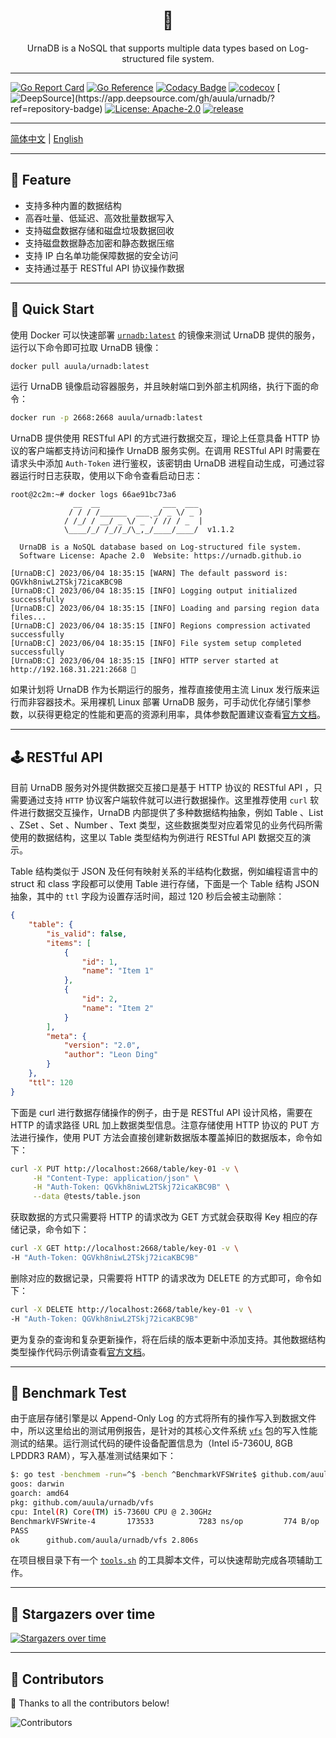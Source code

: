 
<div align="center">
    <!-- <img src="cmd/urnadb.png" style="width: 86px; height: auto; display: inline-block;"> -->
    <h1>🏺️</h1>
</div>

<p align="center">UrnaDB is a NoSQL that supports multiple data types based on Log-structured file system.</p>


---


[![Go Report Card](https://img.shields.io/badge/go%20report-A+-brightgreen.svg?style=flat)](https://img.shields.io/badge/go%20report-A+-brightgreen.svg?style=flat)
[![Go Reference](https://pkg.go.dev/badge/github.com/auula/urnadb.svg)](https://pkg.go.dev/github.com/auula/urnadb)
[![Codacy Badge](https://app.codacy.com/project/badge/Grade/55bc449808ca4d0c80c0122f170d7313)](https://app.codacy.com/gh/auula/urnadb/dashboard?utm_source=gh&utm_medium=referral&utm_content=&utm_campaign=Badge_grade)
[![codecov](https://codecov.io/gh/auula/urnadb/graph/badge.svg?token=xTcPzdLFkJ)](https://codecov.io/gh/auula/urnadb)
[![DeepSource](https://app.deepsource.com/gh/auula/urnadb.svg/?label=active+issues&show_trend=true&token=sJBjq88ZxurlEgiOu_ukQ3O_)](https://app.deepsource.com/gh/auula/urnadb/?ref=repository-badge)
[![License: Apache-2.0](https://img.shields.io/badge/License-Apache%202.0-blue.svg)](https://opensource.org/licenses/Apache-2.0)
[![release](https://img.shields.io/github/release/auula/urnadb.svg)](https://github.com/auula/urnadb/releases)



---

[简体中文](README.md) | [English](README_EN.md)

---

## 🎉 Feature

- 支持多种内置的数据结构
- 高吞吐量、低延迟、高效批量数据写入
- 支持磁盘数据存储和磁盘垃圾数据回收
- 支持磁盘数据静态加密和静态数据压缩
- 支持 IP 白名单功能保障数据的安全访问
- 支持通过基于 RESTful API 协议操作数据

---

## 🚀 Quick Start

使用 Docker 可以快速部署 [`urnadb:latest`](https://hub.docker.com/r/auula/urnadb) 的镜像来测试 UrnaDB 提供的服务，运行以下命令即可拉取 UrnaDB 镜像：

```bash
docker pull auula/urnadb:latest
```

运行 UrnaDB 镜像启动容器服务，并且映射端口到外部主机网络，执行下面的命令：

```bash
docker run -p 2668:2668 auula/urnadb:latest
```

UrnaDB 提供使用 RESTful API 的方式进行数据交互，理论上任意具备 HTTP 协议的客户端都支持访问和操作 UrnaDB 服务实例。在调用 RESTful API 时需要在请求头中添加 `Auth-Token` 进行鉴权，该密钥由 UrnaDB 进程自动生成，可通过容器运行时日志获取，使用以下命令查看启动日志：

```text
root@2c2m:~# docker logs 66ae91bc73a6
              __  __              ___  ___
             / / / /______  ___ _/ _ \/ _ )
            / /_/ / __/ _ \/ _ `/ // / _  |
            \____/_/ /_//_/\_,_/____/____/  v1.1.2

  UrnaDB is a NoSQL database based on Log-structured file system.
  Software License: Apache 2.0  Website: https://urnadb.github.io

[UrnaDB:C] 2023/06/04 18:35:15 [WARN] The default password is: QGVkh8niwL2TSkj72icaKBC9B
[UrnaDB:C] 2023/06/04 18:35:15 [INFO] Logging output initialized successfully
[UrnaDB:C] 2023/06/04 18:35:15 [INFO] Loading and parsing region data files...
[UrnaDB:C] 2023/06/04 18:35:15 [INFO] Regions compression activated successfully
[UrnaDB:C] 2023/06/04 18:35:15 [INFO] File system setup completed successfully
[UrnaDB:C] 2023/06/04 18:35:15 [INFO] HTTP server started at http://192.168.31.221:2668 🚀
```

如果计划将 UrnaDB 作为长期运行的服务，推荐直接使用主流 Linux 发行版来运行而非容器技术。采用裸机 Linux 部署 UrnaDB 服务，可手动优化存储引擎参数，以获得更稳定的性能和更高的资源利用率，具体参数配置建议查看[官方文档](https://docs.urnadb.org)。

---

## 🕹️ RESTful API 

目前 UrnaDB 服务对外提供数据交互接口是基于 HTTP 协议的 RESTful API ，只需要通过支持  `HTTP` 协议客户端软件就可以进行数据操作。这里推荐使用 `curl` 软件进行数据交互操作，UrnaDB 内部提供了多种数据结构抽象，例如 Table 、List 、ZSet 、Set 、Number 、Text 类型，这些数据类型对应着常见的业务代码所需使用的数据结构，这里以 Table 类型结构为例进行 RESTful API 数据交互的演示。


Table 结构类似于 JSON 及任何有映射关系的半结构化数据，例如编程语言中的 struct 和 class 字段都可以使用 Table 进行存储，下面是一个 Table 结构 JSON 抽象，其中的 `ttl` 字段为设置存活时间，超过 120 秒后会被主动删除：

```json
{
    "table": {
        "is_valid": false,
        "items": [
            {
                "id": 1,
                "name": "Item 1"
            },
            {
                "id": 2,
                "name": "Item 2"
            }
        ],
        "meta": {
            "version": "2.0",
            "author": "Leon Ding"
        }
    },
    "ttl": 120
}
```

下面是 curl 进行数据存储操作的例子，由于是 RESTful API 设计风格，需要在 HTTP 的请求路径 URL 加上数据类型信息。注意存储使用 HTTP 协议的 PUT 方法进行操作，使用 PUT 方法会直接创建新数据版本覆盖掉旧的数据版本，命令如下：

```bash
curl -X PUT http://localhost:2668/table/key-01 -v \
     -H "Content-Type: application/json" \
     -H "Auth-Token: QGVkh8niwL2TSkj72icaKBC9B" \
     --data @tests/table.json
```

获取数据的方式只需要将 HTTP 的请求改为 GET 方式就会获取得 Key 相应的存储记录，命令如下：

```bash
curl -X GET http://localhost:2668/table/key-01 -v \
-H "Auth-Token: QGVkh8niwL2TSkj72icaKBC9B" 
```

删除对应的数据记录，只需要将 HTTP 的请求改为 DELETE 的方式即可，命令如下：

```bash
curl -X DELETE http://localhost:2668/table/key-01 -v \
-H "Auth-Token: QGVkh8niwL2TSkj72icaKBC9B" 
```

更为复杂的查询和复杂更新操作，将在后续的版本更新中添加支持。其他数据结构类型操作代码示例请查看[官方文档](https://docs.urnadb.org)。


---

## 🧪 Benchmark Test

由于底层存储引擎是以 Append-Only Log 的方式将所有的操作写入到数据文件中，所以这里给出的测试用例报告，是针对的其核心文件系统 [`vfs`](./vfs/) 包的写入性能测试的结果。运行测试代码的硬件设备配置信息为（Intel i5-7360U, 8GB LPDDR3 RAM），写入基准测试结果如下：

```bash
$: go test -benchmem -run=^$ -bench ^BenchmarkVFSWrite$ github.com/auula/urnadb/vfs
goos: darwin
goarch: amd64
pkg: github.com/auula/urnadb/vfs
cpu: Intel(R) Core(TM) i5-7360U CPU @ 2.30GHz
BenchmarkVFSWrite-4   	  173533	      7283 ns/op	     774 B/op	      20 allocs/op
PASS
ok  	github.com/auula/urnadb/vfs	2.806s
```

在项目根目录下有一个 [`tools.sh`](./tools.sh) 的工具脚本文件，可以快速帮助完成各项辅助工作。

---

## 🌟 Stargazers over time

[![Stargazers over time](https://starchart.cc/auula/urnadb.svg?variant=adaptive)](https://starchart.cc/auula/urnadb)

                    


---

## 👬 Contributors

🤝 Thanks to all the contributors below! 

![Contributors](https://contributors-img.web.app/image?repo=auula/urnadb)




